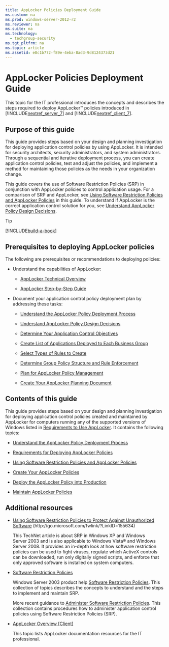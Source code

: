 ```yaml
---
title: AppLocker Policies Deployment Guide
ms.custom: na
ms.prod: windows-server-2012-r2
ms.reviewer: na
ms.suite: na
ms.technology: 
  - techgroup-security
ms.tgt_pltfrm: na
ms.topic: article
ms.assetid: e8c1b772-f89e-4eba-8ad3-9d8124373d21
---
```

# AppLocker Policies Deployment Guide
This topic for the IT professional introduces the concepts and describes the steps required to deploy AppLocker™ policies introduced in [!INCLUDE[nextref_server_7](../Token/nextref_server_7_md.md)] and [!INCLUDE[nextref_client_7](../Token/nextref_client_7_md.md)].  
  
## Purpose of this guide  
This guide provides steps based on your design and planning investigation for deploying application control policies by using AppLocker. It is intended for security architects, security administrators, and system administrators. Through a sequential and iterative deployment process, you can create application control policies, test and adjust the policies, and implement a method for maintaining those policies as the needs in your organization change.  
  
This guide covers the use of Software Restriction Policies \(SRP\) in conjunction with AppLocker policies to control application usage. For a comparison of SRP and AppLocker, see [Using Software Restriction Policies and AppLocker Policies](../Topic/Using-Software-Restriction-Policies-and-AppLocker-Policies.md) in this guide. To understand if AppLocker is the correct application control solution for you, see [Understand AppLocker Policy Design Decisions](../Topic/Understand-AppLocker-Policy-Design-Decisions.md).  
  
> [!TIP]  
> [!INCLUDE[build-a-book](../Token/build-a-book_md.md)]  
  
## Prerequisites to deploying AppLocker policies  
The following are prerequisites or recommendations to deploying policies:  
  
-   Understand the capabilities of AppLocker:  
  
    -   [AppLocker Technical Overview](https://technet.microsoft.com/en-us/library/ee424365(d=default,l=en-us,v=ws.10).aspx)  
  
    -   [AppLocker Step\-by\-Step Guide](http://technet.microsoft.com/library/dd723686(v=ws.10).aspx)  
  
-   Document your application control policy deployment plan by addressing these tasks:  
  
    -   [Understand the AppLocker Policy Deployment Process](../Topic/Understand-the-AppLocker-Policy-Deployment-Process.md)  
  
    -   [Understand AppLocker Policy Design Decisions](../Topic/Understand-AppLocker-Policy-Design-Decisions.md)  
  
    -   [Determine Your Application Control Objectives](../Topic/Determine-Your-Application-Control-Objectives.md)  
  
    -   [Create List of Applications Deployed to Each Business Group](../Topic/Create-List-of-Applications-Deployed-to-Each-Business-Group.md)  
  
    -   [Select Types of Rules to Create](../Topic/Select-Types-of-Rules-to-Create.md)  
  
    -   [Determine Group Policy Structure and Rule Enforcement](../Topic/Determine-Group-Policy-Structure-and-Rule-Enforcement.md)  
  
    -   [Plan for AppLocker Policy Management](../Topic/Plan-for-AppLocker-Policy-Management.md)  
  
    -   [Create Your AppLocker Planning Document](../Topic/Create-Your-AppLocker-Planning-Document.md)  
  
## Contents of this guide  
This guide provides steps based on your design and planning investigation for deploying application control policies created and maintained by AppLocker for computers running any of the supported versions of Windows listed in [Requirements to Use AppLocker](../Topic/Requirements-to-Use-AppLocker.md). It contains the following topics:  
  
-   [Understand the AppLocker Policy Deployment Process](../Topic/Understand-the-AppLocker-Policy-Deployment-Process.md)  
  
-   [Requirements for Deploying AppLocker Policies](../Topic/Requirements-for-Deploying-AppLocker-Policies.md)  
  
-   [Using Software Restriction Policies and AppLocker Policies](../Topic/Using-Software-Restriction-Policies-and-AppLocker-Policies.md)  
  
-   [Create Your AppLocker Policies](../Topic/Create-Your-AppLocker-Policies.md)  
  
-   [Deploy the AppLocker Policy into Production](../Topic/Deploy-the-AppLocker-Policy-into-Production.md)  
  
-   [Maintain AppLocker Policies](../Topic/Maintain-AppLocker-Policies.md)  
  
## Additional resources  
  
-   [Using Software Restriction Policies to Protect Against Unauthorized Software](http://go.microsoft.com/fwlink/?LinkID=155634) \(http:\/\/go.microsoft.com\/fwlink\/?LinkID\=155634\)  
  
    This TechNet article is about SRP in Windows XP and Windows Server 2003 and is also applicable to Windows Vista® and Windows Server 2008. It provides an in\-depth look at how software restriction policies can be used to fight viruses, regulate which ActiveX controls can be downloaded, run only digitally signed scripts, and enforce that only approved software is installed on system computers.  
  
-   [Software Restriction Policies](https://technet.microsoft.com/library/cc779607(v=ws.10).aspx)  
  
    Windows Server 2003 product help [Software Restriction Policies](https://technet.microsoft.com/library/cc779607(v=ws.10).aspx). This collection of topics describes the concepts to understand and the steps to implement and maintain SRP.  
  
    More recent guidance to [Administer Software Restriction Policies](http://technet.microsoft.com/library/hh994606.aspx). This collection contains procedures how to administer application control policies using Software Restriction Policies \(SRP\).  
  
-   [AppLocker Overview \[Client\]](assetId:///1637ae87-5059-4d95-8c68-96f35cbc88c7)  
  
    This topic lists AppLocker documentation resources for the IT professional.  
  
